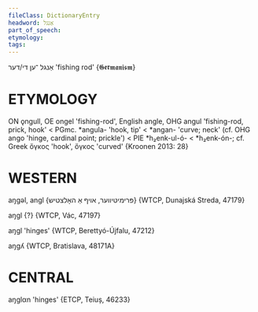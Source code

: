 ```yaml
---
fileClass: DictionaryEntry
headword: אַנגל
part_of_speech: 
etymology: 
tags: 
---
```

אַנגל
־ען
די/דער
'fishing rod'
{𝕲𝖊𝖗𝖒𝖆𝖓𝖎𝖘𝖒}

ETYMOLOGY
===========
ON ǫngull, OE ongel 'fishing-rod', English angle, OHG angul 'fishing-rod, prick, hook' < PGmc. *angula- 'hook, tip' < *angan- 'curve; neck' (cf. OHG ango 'hinge, cardinal point; prickle') < PIE *h₂enk-ul-ó- < *h₂enk-ón-; cf. Greek ὄγκος 'hook', ὄγκος 'curved'
{Kroonen 2013: 28}

WESTERN
========

aŋgəl, angl {פּרימיטיווער, אויף אַ האָלצטיש} {WTCP, Dunajská Streda, 47179}

aŋgl {?} {WTCP, Vác, 47197}

aŋgl 'hinges' {WTCP, Berettyó-Újfalu, 47212}

aŋgʎ {WTCP, Bratislava, 48171A} 

CENTRAL
========

aŋglαn 'hinges' {ETCP, Teiuș, 46233}
